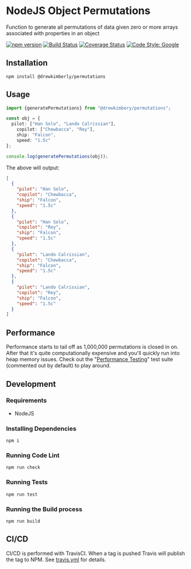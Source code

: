 # NodeJS Object Permutations
Function to generate all permutations of data given zero or more arrays associated with properties in an object

[![npm version](https://badge.fury.io/js/%40drewkimberly%2Fpermutations.svg)](https://badge.fury.io/js/%40drewkimberly%2Fpermutations)
[![Build Status](https://travis-ci.org/Drew-Kimberly/permutations.svg?branch=master)](https://travis-ci.org/Drew-Kimberly/permutations)
[![Coverage Status](https://coveralls.io/repos/github/Drew-Kimberly/permutations/badge.svg?branch=master)](https://coveralls.io/github/Drew-Kimberly/permutations?branch=master)
[![Code Style: Google](https://img.shields.io/badge/code%20style-google-blueviolet.svg)](https://github.com/google/gts)

## Installation
```shell script
npm install @drewkimberly/permutations
```

## Usage
```typescript
import {generatePermutations} from "@drewkimbery/permutations";

const obj = {
  pilot: ["Han Solo", "Lando Calrissian"],
    copilot: ["Chewbacca", "Rey"],
    ship: "Falcon",
    speed: "1.5c"
};

console.log(generatePermutations(obj));
```

The above will output:

```json
[
  {
    "pilot": "Han Solo",
    "copilot": "Chewbacca",
    "ship": "Falcon",
    "speed": "1.5c"
  },
  {
    "pilot": "Han Solo",
    "copilot": "Rey",
    "ship": "Falcon",
    "speed": "1.5c"
  },
  {
    "pilot": "Lando Calrissian",
    "copilot": "Chewbacca",
    "ship": "Falcon",
    "speed": "1.5c"
  },
  {
    "pilot": "Lando Calrissian",
    "copilot": "Rey",
    "ship": "Falcon",
    "speed": "1.5c"
  }
]
```

## Performance
Performance starts to tail off as 1,000,000 permutations is closed in on. After that
it's quite computationally expensive and you'll quickly run into heap memory issues.
Check out the "[Performance Testing](./src/__tests__/index.spec.ts)" test suite (commented out by default)
to play around.

## Development

### Requirements
- NodeJS

### Installing Dependencies
```shell script
npm i
```

### Running Code Lint
```shell script
npm run check
```

### Running Tests
```shell script
npm run test
```

### Running the Build process
```shell script
npm run build
```

## CI/CD
CI/CD is performed with TravisCI. When a tag is pushed Travis will publish the
tag to NPM. See [travis.yml](./.travis.yml) for details.
